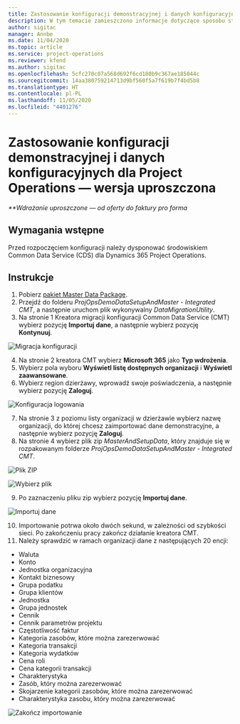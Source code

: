 ```yaml
---
title: Zastosowanie konfiguracji demonstracyjnej i danych konfiguracyjnych — wersja uproszczona
description: W tym temacie zamieszczono informacje dotyczące sposobu stosowania konfiguracji demonstracyjnej i danych konfiguracyjnych Project Operations.
author: sigitac
manager: Annbe
ms.date: 11/04/2020
ms.topic: article
ms.service: project-operations
ms.reviewer: kfend
ms.author: sigitac
ms.openlocfilehash: 5cfc270c07a568d692f6cd180b9c367ae185044c
ms.sourcegitcommit: 14aa380759214713d9bf560f5a7f619b7f4bd5b8
ms.translationtype: HT
ms.contentlocale: pl-PL
ms.lasthandoff: 11/05/2020
ms.locfileid: "4401276"
---
```

# <a name="apply-demo-setup-and-configuration-data-for-project-operations---lite"></a>Zastosowanie konfiguracji demonstracyjnej i danych konfiguracyjnych dla Project Operations — wersja uproszczona 

_**Wdrażanie uproszczone — od oferty do faktury pro forma_

## <a name="prerequisites"></a>Wymagania wstępne

Przed rozpoczęciem konfiguracji należy dysponować środowiskiem Common Data Service (CDS) dla Dynamics 365 Project Operations.


## <a name="instructions"></a>Instrukcje

1. Pobierz [pakiet Master Data Package](https://download.microsoft.com/download/3/4/1/341bf279-a64f-4baa-af31-ce624859b518/ProjOpsSampleSetupData%20-%20CE%20only%20CMT.zip). 
2. Przejdź do folderu *ProjOpsDemoDataSetupAndMaster - Integrated CMT*, a następnie uruchom plik wykonywalny *DataMigrationUtility*.
3. Na stronie 1 Kreatora migracji konfiguracji Common Data Service (CMT) wybierz pozycję **Importuj dane**, a następnie wybierz pozycję **Kontynuuj**.

![Migracja konfiguracji](./media/1ConfigurationMigration.png)

4. Na stronie 2 kreatora CMT wybierz **Microsoft 365** jako **Typ wdrożenia**.
5. Wybierz pola wyboru **Wyświetl listę dostępnych organizacji** i **Wyświetl zaawansowane**.
6. Wybierz region dzierżawy, wprowadź swoje poświadczenia, a następnie wybierz pozycję **Zaloguj**.

![Konfiguracja logowania](./media/2ConfigurationSignin.png)

7. Na stronie 3 z poziomu listy organizacji w dzierżawie wybierz nazwę organizacji, do której chcesz zaimportować dane demonstracyjne, a następnie wybierz pozycję **Zaloguj**.
8. Na stronie 4 wybierz plik zip *MasterAndSetupData*, który znajduje się w rozpakowanym folderze *ProjOpsDemoDataSetupAndMaster - Integrated CMT*.

![Plik ZIP](./media/3ZipFile.png)

![Wybierz plik](./media/4SelectAFile.png)

9. Po zaznaczeniu pliku zip wybierz pozycję **Importuj dane**.

![Importuj dane](./media/5ImportData.png)

10. Importowanie potrwa około dwóch sekund, w zależności od szybkości sieci. Po zakończeniu pracy zakończ działanie kreatora CMT. 
11. Należy sprawdzić w ramach organizacji dane z następujących 20 encji:

-   Waluta
-   Konto
-   Jednostka organizacyjna
-   Kontakt biznesowy
-   Grupa podatku
-   Grupa klientów
-   Jednostka
-   Grupa jednostek
-   Cennik
-   Cennik parametrów projektu 
-   Częstotliwość faktur
-   Kategoria zasobów, które można zarezerwować
-   Kategoria transakcji
-   Kategoria wydatków
-   Cena roli
-   Cena kategorii transakcji
-   Charakterystyka
-   Zasób, który można zarezerwować
-   Skojarzenie kategorii zasobów, które można zarezerwować
-   Charakterystyka zasobu, który można zarezerwować

![Zakończ importowanie](./media/6CompleteImport.png)
